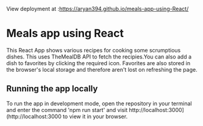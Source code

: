 View deployment at :https://aryan394.github.io/meals-app-using-React/

# Meals app using React
This React App shows various recipes for cooking some scrumptious dishes. This uses TheMealDB API to fetch the recipies.You can also add a dish to favorites by clicking the required icon. Favorites are also stored in the browser's local storage and therefore aren't lost on refreshing the page.

## Running the app locally
To run the app in development mode, open the repository in your terminal and enter the command 'npm run start' and visit http://localhost:3000](http://localhost:3000 to view it in your browser.


